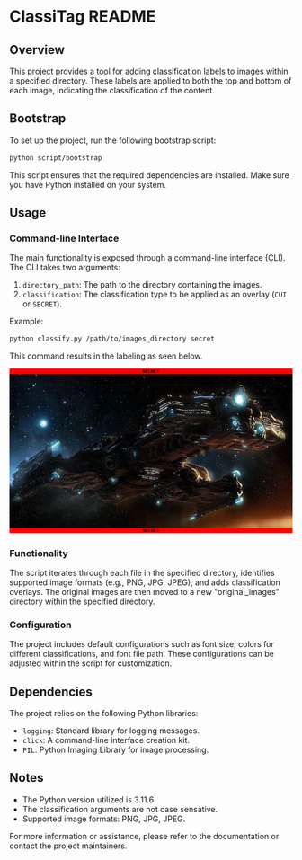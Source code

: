# ClassiTag README

## Overview

This project provides a tool for adding classification labels to images within a specified directory. These labels are applied to both the top and bottom of each image, indicating the classification of the content.

## Bootstrap

To set up the project, run the following bootstrap script:

```bash
python script/bootstrap
```

This script ensures that the required dependencies are installed. Make sure you have Python installed on your system.

## Usage

### Command-line Interface

The main functionality is exposed through a command-line interface (CLI). The CLI takes two arguments:

1. `directory_path`: The path to the directory containing the images.
2. `classification`: The classification type to be applied as an overlay (`CUI` or `SECRET`).

Example:

```bash
python classify.py /path/to/images_directory secret
```
This command results in the labeling as seen below.

![image](test_images/(SECRET)_Hyperion_SC2_DevRend1.png)

### Functionality

The script iterates through each file in the specified directory, identifies supported image formats (e.g., PNG, JPG, JPEG), and adds classification overlays. The original images are then moved to a new "original_images" directory within the specified directory.

### Configuration

The project includes default configurations such as font size, colors for different classifications, and font file path. These configurations can be adjusted within the script for customization.

## Dependencies

The project relies on the following Python libraries:

- `logging`: Standard library for logging messages.
- `click`: A command-line interface creation kit.
- `PIL`: Python Imaging Library for image processing.

## Notes

- The Python version utilized is 3.11.6
- The classification arguments are not case sensative.
- Supported image formats: PNG, JPG, JPEG.

For more information or assistance, please refer to the documentation or contact the project maintainers.
